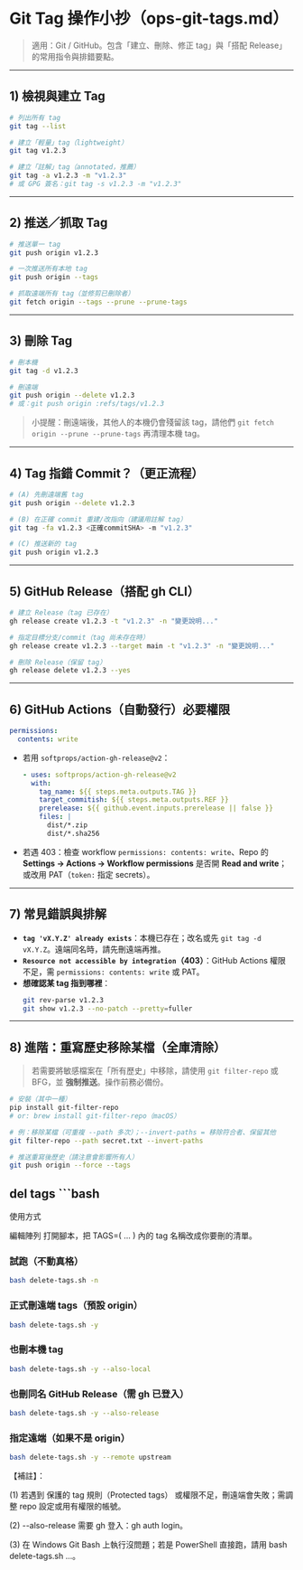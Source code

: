 # Git Tag 操作小抄（ops-git-tags.md）

> 適用：Git / GitHub。包含「建立、刪除、修正 tag」與「搭配 Release」的常用指令與排錯要點。

---

## 1) 檢視與建立 Tag

```bash
# 列出所有 tag
git tag --list

# 建立「輕量」tag（lightweight）
git tag v1.2.3

# 建立「註解」tag（annotated，推薦）
git tag -a v1.2.3 -m "v1.2.3"
# 或 GPG 簽名：git tag -s v1.2.3 -m "v1.2.3"
```

---

## 2) 推送／抓取 Tag

```bash
# 推送單一 tag
git push origin v1.2.3

# 一次推送所有本地 tag
git push origin --tags

# 抓取遠端所有 tag（並修剪已刪除者）
git fetch origin --tags --prune --prune-tags
```

---

## 3) 刪除 Tag

```bash
# 刪本機
git tag -d v1.2.3

# 刪遠端
git push origin --delete v1.2.3
# 或：git push origin :refs/tags/v1.2.3
```

> 小提醒：刪遠端後，其他人的本機仍會殘留該 tag，請他們 `git fetch origin --prune --prune-tags` 再清理本機 tag。

---

## 4) Tag 指錯 Commit？（更正流程）

```bash
# (A) 先刪遠端舊 tag
git push origin --delete v1.2.3

# (B) 在正確 commit 重建/改指向（建議用註解 tag）
git tag -fa v1.2.3 <正確commitSHA> -m "v1.2.3"

# (C) 推送新的 tag
git push origin v1.2.3
```

---

## 5) GitHub Release（搭配 gh CLI）

```bash
# 建立 Release（tag 已存在）
gh release create v1.2.3 -t "v1.2.3" -n "變更說明..."

# 指定目標分支/commit（tag 尚未存在時）
gh release create v1.2.3 --target main -t "v1.2.3" -n "變更說明..."

# 刪除 Release（保留 tag）
gh release delete v1.2.3 --yes
```

---

## 6) GitHub Actions（自動發行）必要權限

```yaml
permissions:
  contents: write
```

- 若用 `softprops/action-gh-release@v2`：
  ```yaml
  - uses: softprops/action-gh-release@v2
    with:
      tag_name: ${{ steps.meta.outputs.TAG }}
      target_commitish: ${{ steps.meta.outputs.REF }}
      prerelease: ${{ github.event.inputs.prerelease || false }}
      files: |
        dist/*.zip
        dist/*.sha256
  ```
- 若遇 403：檢查 workflow `permissions: contents: write`、Repo 的 **Settings → Actions → Workflow permissions** 是否開 **Read and write**；或改用 PAT（`token:` 指定 secrets）。

---

## 7) 常見錯誤與排解

- **`tag 'vX.Y.Z' already exists`**：本機已存在；改名或先 `git tag -d vX.Y.Z`。遠端同名時，請先刪遠端再推。
- **`Resource not accessible by integration`（403）**：GitHub Actions 權限不足，需 `permissions: contents: write` 或 PAT。
- **想確認某 tag 指到哪裡**：
  ```bash
  git rev-parse v1.2.3
  git show v1.2.3 --no-patch --pretty=fuller
  ```

---

## 8) 進階：重寫歷史移除某檔（全庫清除）

> 若需要將敏感檔案在「所有歷史」中移除，請使用 `git filter-repo` 或 BFG，並 **強制推送**。操作前務必備份。

```bash
# 安裝（其中一種）
pip install git-filter-repo
# or: brew install git-filter-repo（macOS）

# 例：移除某檔（可重複 --path 多次）；--invert-paths = 移除符合者、保留其他
git filter-repo --path secret.txt --invert-paths

# 推送重寫後歷史（請注意會影響所有人）
git push origin --force --tags
```

## del tags ```bash

使用方式

編輯陣列
打開腳本，把 TAGS=( ... ) 內的 tag 名稱改成你要刪的清單。

### 試跑（不動真格）

```bash
bash delete-tags.sh -n
```

### 正式刪遠端 tags（預設 origin）

```bash
bash delete-tags.sh -y
```

### 也刪本機 tag

```bash
bash delete-tags.sh -y --also-local
```

### 也刪同名 GitHub Release（需 gh 已登入）

```bash
bash delete-tags.sh -y --also-release
```

### 指定遠端（如果不是 origin）

```bash
bash delete-tags.sh -y --remote upstream
```

【補註】：

(1) 若遇到 保護的 tag 規則（Protected tags） 或權限不足，刪遠端會失敗；需調整 repo 設定或用有權限的帳號。

(2) --also-release 需要 gh 登入：gh auth login。

(3) 在 Windows Git Bash 上執行沒問題；若是 PowerShell 直接跑，請用 bash delete-tags.sh ...。

